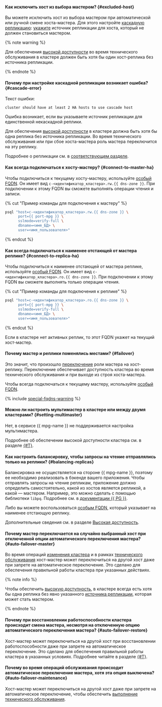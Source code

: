 #### Как исключить хост из выбора мастером? {#excluded-host}

Вы можете исключить хост из выбора мастером при автоматической или ручной смене хоста-мастера. Для этого настройте [каскадную репликацию](../../managed-postgresql/concepts/replication.md#replication-manual): [укажите](../../managed-postgresql/operations/hosts.md#update) источник репликации для хоста, который не должен становиться мастером.

{% note warning %}

Для обеспечения [высокой доступности](../../architecture/fault-tolerance.md#mdb-ha) во время технического обслуживания в кластере должен быть хотя бы один хост-реплика без источника репликации.

{% endnote %}

#### Почему при настройке каскадной репликации возникает ошибка? {#cascade-error}

Текст ошибки:

```text
cluster should have at least 2 HA hosts to use cascade host
```

Ошибка возникает, если вы указываете источник репликации для единственной некаскадной реплики.

Для обеспечения [высокой доступности](../../architecture/fault-tolerance.md#mdb-ha) в кластере должна быть хотя бы одна реплика без источника репликации. Во время технического обслуживания или при сбое хоста-мастера роль мастера переключится на эту реплику.

Подробнее о репликации см. в [соответствующем разделе](../../managed-postgresql/concepts/replication.md).

#### Как всегда подключаться к хосту-мастеру? {#connect-to-master-ha}

Чтобы подключиться к текущему хосту-мастеру, используйте [особый FQDN](../../managed-postgresql/operations/connect.md#special-fqdns). Он имеет вид `c-<идентификатор_кластера>.rw.{{ dns-zone }}`. При подключении к этому FQDN вы сможете выполнять операции чтения и записи.

{% cut "Пример команды для подключения к мастеру" %}

  ```bash
  psql "host=c-<идентификатор_кластера>.rw.{{ dns-zone }} \
        port={{ port-mpg }} \
        sslmode=verify-full \
        dbname=<имя_БД> \
        user=<имя_пользователя>"
  ```

{% endcut %}

#### Как всегда подключаться к наименее отстающей от мастера реплике? {#connect-to-replica-ha}

Чтобы подключиться к наименее отстающей от мастера реплике, используйте [особый FQDN](../../managed-postgresql/operations/connect.md#special-fqdns). Он имеет вид `c-<идентификатор_кластера>.ro.{{ dns-zone }}`. При подключении к этому FQDN вы сможете выполнять только операции чтения. 

{% cut "Пример команды для подключения к реплике" %}

```bash
psql "host=c-<идентификатор_кластера>.ro.{{ dns-zone }} \
      port={{ port-mpg }} \
      sslmode=verify-full \
      dbname=<имя_БД> \
      user=<имя_пользователя>"
```

{% endcut %}

Если в кластере нет активных реплик, то этот FQDN укажет на текущий хост-мастер.

#### Почему мастер и реплики поменялись местами? {#failover}

Это значит, что произошло [переключение](../../architecture/fault-tolerance.md#mdb-ha) роли мастера на хост-реплику. Переключение обеспечивает доступность кластера во время технического обслуживания и при выходе из строя хоста-мастера.

Чтобы всегда подключаться к текущему мастеру, используйте [особый FQDN](../../managed-postgresql/operations/connect.md#special-fqdns).

{% include [special-fqdns-warning](../../_includes/mdb/special-fqdns-warning.md) %}

#### Можно ли настроить мультимастер в кластере или между двумя кластерами? {#setting-multimaster}

Нет, в сервисе {{ mpg-name }} не поддерживается настройка мультимастера.

Подробнее об обеспечении высокой доступности кластера см. в разделе [{#T}](../../architecture/fault-tolerance.md#mdb-ha).

#### Как настроить балансировку, чтобы запросы на чтение отправлялись только на реплики? {#balancing-replicas}

Балансировка не осуществляется на стороне {{ mpg-name }}, поэтому ее необходимо реализовать в бэкенде вашего приложения. Чтобы отправлять запросы на чтение репликам, приложение должно определить самостоятельно, какой из хостов является репликой, а какой — мастером. Например, это можно сделать с помощью библиотеки `libpq`. Подробнее см. в [документации {{ PG }}](https://www.postgresql.org/docs/current/libpq-connect.html#LIBPQ-CONNECT-TARGET-SESSION-ATTRS).

Либо вы можете воспользоваться [особым FQDN](../../managed-postgresql/operations/connect.md#fqdn-replica), который указывает на наименее отстающую реплику.

Дополнительные сведения см. в разделе [Высокая доступность](../../managed-postgresql/concepts/high-availability.md).

#### Почему мастер переключается на случайно выбранный хост при отключенной опции автоматического переключения мастера? {#auto-failover-master}

Во время операций [изменения кластера](../../managed-postgresql/operations/update.md) и в рамках [технического обслуживания](../../managed-postgresql/concepts/maintenance.md) хост-мастер может переключиться на другой хост даже при запрете на автоматическое переключение. Это сделано для обеспечения правильной работы кластера при указанных действиях.

{% note info %}

Чтобы обеспечить [высокую доступность](../../managed-postgresql/concepts/high-availability.md), в кластере всегда есть хотя бы одна реплика без явно указанного [источника репликации](../../managed-postgresql/concepts/replication.md#replication-manual), которая может стать мастером.

{% endnote %}

#### Почему при восстановлении работоспособности кластера происходит смена мастера, несмотря на отключенную опцию автоматического переключения мастера? {#auto-failover-restore}

Хост-мастер может переключиться на другой хост при восстановлении работоспособности даже при запрете на автоматическое переключение. Это сделано для обеспечения правильной работы кластера в указанных условиях. Подробнее читайте в разделе [{#T}](../../managed-postgresql/concepts/high-availability.md).

#### Почему во время операций обслуживания происходит автоматическое переключение мастера, хотя эта опция выключена? {#auto-failover-maintenance}

Хост-мастер может переключиться на другой хост даже при запрете на автоматическое переключение, чтобы обеспечить [выполнение технического обслуживания](../../managed-postgresql/concepts/high-availability.md#maintenance-settings).

